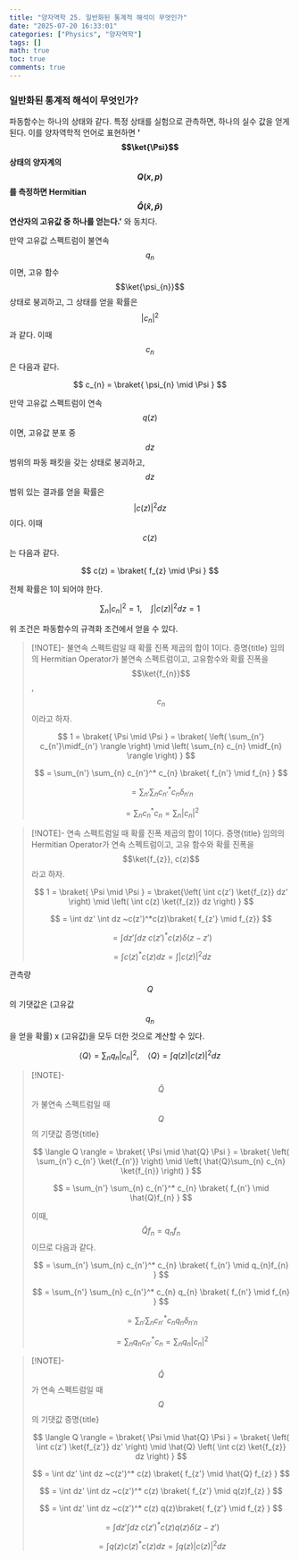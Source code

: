 ```yaml
---
title: "양자역학 25. 일반화된 통계적 해석이 무엇인가"
date: "2025-07-20 16:33:01"
categories: ["Physics", "양자역학"]
tags: []
math: true
toc: true
comments: true
---
```


### 일반화된 통계적 해석이 무엇인가?
파동함수는 하나의 상태와 같다. 특정 상태를 실험으로 관측하면, 하나의 실수 값을 얻게 된다. 이를 양자역학적 언어로 표현하면 **'$$\ket{\Psi}$$ 상태의 양자계의 $$Q(x,p)$$를 측정하면 Hermitian $$\hat{Q}(\hat{x}, \hat{p})$$ 연산자의 고유값 중 하나를 얻는다.'** 와 동치다.

만약 고유값 스펙트럼이 불연속 $$q_{n}$$이면, 고유 함수 $$\ket{\psi_{n}}$$ 상태로 붕괴하고, 그 상태를 얻을 확률은 $$\lvert c_{n} \rvert^2$$과 같다. 이때 $$c_{n}$$은 다음과 같다.

$$
c_{n} = \braket{ \psi_{n} \mid \Psi }
$$


만약 고유값 스펙트럼이 연속 $$q(z)$$이면, 고유값 분포 중 $$dz$$ 범위의 파동 패킷을 갖는 상태로 붕괴하고, $$dz$$ 범위 있는 결과를 얻을 확률은 $$\lvert c(z) \rvert^2 dz$$이다. 이때 $$c(z)$$는 다음과 같다.

$$
c(z) = \braket{ f_{z} \mid \Psi }
$$


전체 확률은 1이 되어야 한다.

$$
\sum_{n} \lvert  c_{n} \rvert^2 = 1, ~~~~ \int \lvert c(z) \rvert^2 dz = 1
$$

위 조건은 파동함수의 규격화 조건에서 얻을 수 있다. 

> [!NOTE]- 불연속 스펙트럼일 때 확률 진폭 제곱의 합이 1이다. 증명{title}
> 임의의 Hermitian Operator가 불연속 스펙트럼이고, 고유함수와 확률 진폭을 $$\ket{f_{n}}$$, $$c_{n}$$이라고 하자.
> 
> $$
> 1 = \braket{ \Psi \mid \Psi } = \braket{ \left( \sum_{n'} c_{n'}\midf_{n'} \rangle \right) \mid \left( \sum_{n} c_{n} \midf_{n} \rangle \right) }
> $$
> 
> 
> $$
> = \sum_{n'} \sum_{n} c_{n'}^* c_{n} \braket{ f_{n'} \mid f_{n} }
> $$
> 
> 
> $$
> = \sum_{n'} \sum_{n} c_{n'}^* c_{n} \delta_{n'n}
> $$
> 
> 
> $$
> = \sum_{n} c_{n}^* c_{n} = \sum_{n} \lvert c_{n} \rvert^2
> $$
> 

> [!NOTE]- 연속 스펙트럼일 때 확률 진폭 제곱의 합이 1이다. 증명{title}
> 임의의 Hermitian Operator가 연속 스펙트럼이고, 고유 함수와 확률 진폭을 $$\ket{f_{z}}, c(z)$$라고 하자.
> 
> $$
> 1 = \braket{ \Psi \mid \Psi } = \braket{\left( \int c(z') \ket{f_{z}}  dz' \right) \mid \left( \int c(z) \ket{f_{z}}  dz \right)  }
> $$
> 
> 
> $$
> = \int dz' \int dz ~c(z')^*c(z)\braket{ f_{z'} \mid f_{z}}
> $$
> 
> 
> $$
> = \int dz' \int dz ~ c(z')^* c(z) \delta(z - z')
> $$
> 
> 
> $$
> = \int c(z)^* c(z) dz = \int \lvert  c(z) \rvert^2 dz
> $$
> 

관측량 $$Q$$의 기댓값은 (고유값 $$q_{n}$$을 얻을 확률) x (고유값)을 모두 더한 것으로 계산할 수 있다.

$$
\langle Q \rangle = \sum_{n} q_{n} \lvert c_{n} \rvert^2, ~~~~ \langle Q \rangle = \int q(z) \lvert c(z) \rvert^2 dz
$$


> [!NOTE]- $$\hat{Q}$$가 불연속 스펙트럼일 때 $$Q$$의 기댓값 증명{title}
> 
> $$
> \langle Q \rangle = \braket{ \Psi \mid \hat{Q} \Psi } = \braket{ \left( \sum_{n'} c_{n'} \ket{f_{n'}}  \right) \mid \left( \hat{Q}\sum_{n} c_{n} \ket{f_{n}}  \right) }
> $$
> 
> 
> $$
> = \sum_{n'} \sum_{n} c_{n'}^* c_{n} \braket{ f_{n'} \mid \hat{Q}f_{n} }
> $$
> 
> 이때, $$\hat{Q} f_{n} = q_{n} f_{n}$$이므로 다음과 같다.
> 
> $$
> = \sum_{n'} \sum_{n} c_{n'}^* c_{n} \braket{ f_{n'} \mid q_{n}f_{n} }
> $$
> 
> 
> $$
> = \sum_{n'} \sum_{n} c_{n'}^* c_{n} q_{n} \braket{ f_{n'} \mid f_{n} }
> $$
> 
> 
> $$
> = \sum_{n'} \sum_{n} c_{n'}^* c_{n} q_{n} \delta_{n'n}
> $$
> 
> 
> $$
> = \sum_{n} q_{n} c_{n'}^* c_{n} = \sum_{n} q_{n} \lvert c_{n} \rvert^2
> $$
> 
> 

> [!NOTE]- $$\hat{Q}$$가 연속 스펙트럼일 때 $$Q$$의 기댓값 증명{title}
> 
> $$
> \langle Q \rangle = \braket{ \Psi \mid \hat{Q} \Psi } = \braket{ \left( \int c(z') \ket{f_{z'}}  dz' \right) \mid \hat{Q} \left( \int c(z) \ket{f_{z}}  dz \right) }
> $$
> 
> 
> $$
> = \int dz' \int dz ~c(z')^* c(z) \braket{ f_{z'} \mid \hat{Q} f_{z} }
> $$
> 
> 
> $$
> = \int dz' \int dz ~c(z')^* c(z) \braket{ f_{z'} \mid q(z)f_{z} }
> $$
> 
> 
> $$
> = \int dz' \int dz ~c(z')^* c(z) q(z)\braket{ f_{z'} \mid f_{z} }
> $$
> 
> 
> $$
> = \int dz' \int dz ~c(z')^* c(z) q(z) \delta(z-z')
> $$
> 
> 
> $$
> = \int q(z) c(z)^* c(z) dz = \int q(z) \lvert c(z) \rvert^2 dz
> $$
> 
>